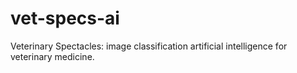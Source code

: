 # vet-specs-ai
Veterinary Spectacles: image classification artificial intelligence for veterinary medicine.
